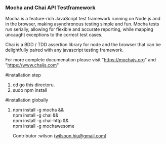### Mocha and Chai API Testframework 


Mocha is a feature-rich JavaScript test framework running on Node.js and in the browser, making asynchronous testing simple and fun. Mocha tests run serially, allowing for flexible and accurate reporting, while mapping uncaught exceptions to the correct test cases.

Chai is a BDD / TDD assertion library for node and the browser that can be delightfully paired with any javascript testing framework.

For more complete documenation please visit "https://mochajs.org" and "https://www.chaijs.com"


#installation step
1. cd go this directoru.
2. sudo npm install

#installation globally
1. npm install -g mocha && \
   npm install -g chai && \
   npm install -g chai-http && \
   npm install -g mochawesome
   
   
   Contributor :wilson (wilsoon.hiu@gmail.com)
